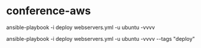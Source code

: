 # conference-aws

ansible-playbook -i deploy webservers.yml -u ubuntu -vvvv


ansible-playbook -i deploy webservers.yml -u ubuntu -vvvv --tags "deploy"
